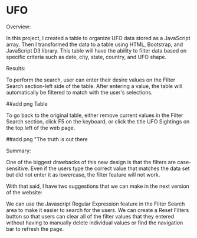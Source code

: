 # UFO

Overview:

In this project, I created a table to organize UFO data stored as a JavaScript array. Then I transformed the data to a table using HTML, Bootstrap, and JavaScript D3 library. This table will have the ability to filter data based on specific criteria such as date, city, state, country, and UFO shape.

Results:

To perform the search, user can enter their desire values on the Filter Search section-left side of the table. After entering a value, the table will automatically be filtered to match with the user's selections. 

##add png Table

To go back to the original table, either remove current values in the Filter Search section, click F5 on the keyboard, or click the title UFO Sightings on the top left of the web page.

##add png "The truth is out there

Summary:


One of the biggest drawbacks of this new design is that the filters are case-sensitive. Even if the users type the correct value that matches the data set but did not enter it as lowercase, the filter feature will not work.

With that said, I have two suggestions that we can make in the next version of the website:

We can use the Javascript Regular Expression feature in the Filter Search area to make it easier to search for the users.
We can create a Reset Filters button so that users can clear all of the filter values that they entered without having to manually delete individual values or find the navigation bar to refresh the page.
